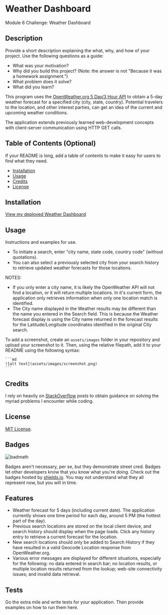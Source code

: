 # Weather Dashboard
Module 6 Challenge: Weather Dashboard 

## Description

Provide a short description explaining the what, why, and how of your project. Use the following questions as a guide:

- What was your motivation?
- Why did you build this project? (Note: the answer is not "Because it was a homework assignment.")
- What problem does it solve?
- What did you learn?

This program uses the [OpenWeather.org 5 Day/3 Hour API](https://openweathermap.org/forecast5) to obtain a 5-day weather forecast for a specified city (city, state, country).  Potential travelers to the location, and other interest parties, can get an idea of the current and upcoming weather conditions.

The application extends previously learned web-development concepts with client-server communication using HTTP GET calls. 

## Table of Contents (Optional)

If your README is long, add a table of contents to make it easy for users to find what they need.

- [Installation](#installation)
- [Usage](#usage)
- [Credits](#credits)
- [License](#license)

## Installation

[View my deployed Weather Dashboard](https://iseanc.github.io/weather-dashboard/)

## Usage

Instructions and examples for use.
- To initiate a search, enter "city name, state code, country code" (without quotations). 
- You can also select a previously selected city from your search history to retrieve updated weather forecasts for those locations.

NOTES:
- If you only enter a city name, it is likely the OpenWeather API will not find a location, or it will return multiple locations.  In it's current form, the application only retrieves information when only one location match is identified.
- The City name displayed in the Weather results may be different than the name you entered in the Search field.  This is because the Weather forecast display is using the City name returned in the forecast results for the Latitude/Longitude coordinates identified in the original City search.



To add a screenshot, create an `assets/images` folder in your repository and upload your screenshot to it. Then, using the relative filepath, add it to your README using the following syntax:

    ```md
    ![alt text](assets/images/screenshot.png)
    ```

## Credits

I rely on heavily on [StackOverflow](https://stackoverflow.com/) posts to obtain guidance on solving the myriad problems I encounter while coding.

## License

[MIT License](LICENSE/).


## Badges

![badmath](https://img.shields.io/github/languages/top/lernantino/badmath)

Badges aren't necessary, per se, but they demonstrate street cred. Badges let other developers know that you know what you're doing. Check out the badges hosted by [shields.io](https://shields.io/). You may not understand what they all represent now, but you will in time.

## Features

- Weather forecast for 5 days (including current date).  The application currently shows one time period for each day, around 5 PM (the hottest part of the day).
- Previous search locations are stored on the local client device, and search history should display when the page loads.  Click any history entry to retrieve a current forecast for the location.
- New search locations should only be added to Search History if they have resulted in a valid Geocode Location response from OpenWeather.org.
- Various error messages are displayed for different situations, especially for the following: no data entered in search bar; no location results, or multiple location results returned from the lookup; web-site connectivity issues; and invalid data retrieval.


## Tests

Go the extra mile and write tests for your application. Then provide examples on how to run them here.
